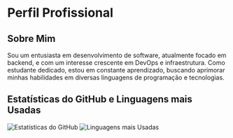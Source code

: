 # Perfil Profissional

## Sobre Mim
Sou um entusiasta em desenvolvimento de software, atualmente focado em backend, e com um interesse crescente em DevOps e infraestrutura. Como estudante dedicado, estou em constante aprendizado, buscando aprimorar minhas habilidades em diversas linguagens de programação e tecnologias.



## Estatísticas do GitHub e Linguagens mais Usadas
![Estatísticas do GitHub](https://github-readme-stats.vercel.app/api?username=andredimitrin&show_icons=true&theme=onedark&include_all_commits=true&count_private=true)
![Linguagens mais Usadas](https://github-readme-stats.vercel.app/api/top-langs/?username=andredimitrin&layout=compact&langs_count=7&theme=onedark)

